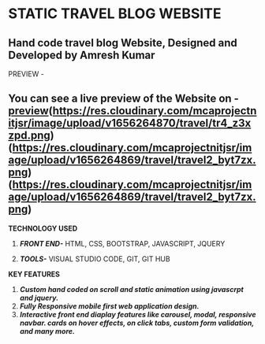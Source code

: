 # STATIC TRAVEL BLOG WEBSITE
 ## Hand code travel blog Website, Designed and Developed by Amresh Kumar 
 
 PREVIEW -
 ## You can see a live preview of the Website on - [preview](https://res.cloudinary.com/mcaprojectnitjsr/image/upload/v1656264869/travel/tr3_qnz68d.png)(https://res.cloudinary.com/mcaprojectnitjsr/image/upload/v1656264870/travel/tr4_z3xzpd.png)(https://res.cloudinary.com/mcaprojectnitjsr/image/upload/v1656264869/travel/travel2_byt7zx.png)(https://res.cloudinary.com/mcaprojectnitjsr/image/upload/v1656264869/travel/travel2_byt7zx.png)
 
 **TECHNOLOGY USED**
 1. ***FRONT END-*** 
    HTML,
    CSS,
    BOOTSTRAP,
    JAVASCRIPT,
    JQUERY
    
2. ***TOOLS-***
   VISUAL STUDIO CODE,
   GIT,
   GIT HUB


 **KEY FEATURES**
 
 1. ***Custom hand coded on scroll and static animation using javascrpt and jquery.***
 2. ***Fully Responsive mobile first web application design.*** 
 3. ***Interactive front end diaplay features like carousel, modal, responsive navbar. cards on hover effects, on click tabs, custom form validation, and many more.***

